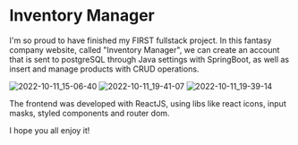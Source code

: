 # Inventory Manager


I'm so proud to have finished my FIRST fullstack project. 
In this fantasy company website, called "Inventory Manager", we can create an account that is sent to postgreSQL through Java settings with SpringBoot, as well as insert and manage products with CRUD operations.

![2022-10-11_15-06-40](https://user-images.githubusercontent.com/86061018/195215293-a1826205-266d-4747-ace1-14c6394a7431.gif)
![2022-10-11_19-41-07](https://user-images.githubusercontent.com/86061018/195215326-e387d78d-f0a6-40ec-b8c5-6a868fc7fa55.gif)
![2022-10-11_19-39-14](https://user-images.githubusercontent.com/86061018/195215313-6c4803d8-9cea-4c79-8a33-f28c24d51237.gif)


The frontend was developed with ReactJS, using libs like react icons, input masks, styled components and router dom.


I hope you all enjoy it!
